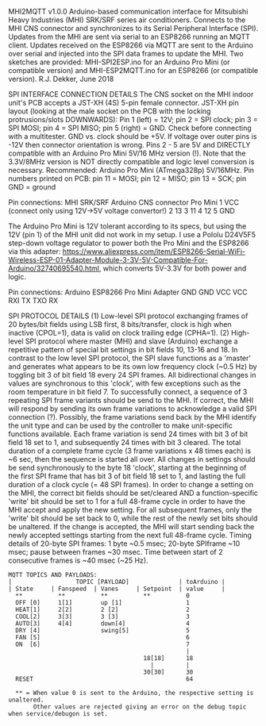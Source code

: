MHI2MQTT v1.0.0
Arduino-based communication interface for Mitsubishi Heavy Industries (MHI) SRK/SRF series air conditioners.
Connects to the MHI CNS connector and synchronizes to its Serial Peripheral Interface (SPI). Updates from the MHI are sent via serial to an ESP8266 running an MQTT client.
Updates received on the ESP8266 via MQTT are sent to the Arduino over serial and injected into the SPI data frames to update the MHI.
Two sketches are provided: MHI-SPI2ESP.ino for an Arduino Pro Mini (or compatible version) and MHI-ESP2MQTT.ino for an ESP8266 (or compatible version).
R.J. Dekker, June 2018

SPI INTERFACE CONNECTION DETAILS
The CNS socket on the MHI indoor unit's PCB accepts a JST-XH (4S) 5-pin female connector.
JST-XH pin layout (looking at the male socket on the PCB with the locking protrusions/slots DOWNWARDS):
Pin 1 (left) = 12V; pin 2 = SPI clock; pin 3 = SPI MOSI; pin 4 = SPI MISO; pin 5 (right) = GND.
Check before connecting with a multitester. GND vs. clock should be +5V. If voltage over outer pins is -12V then connector orientation is wrong.
Pins 2 - 5 are 5V and DIRECTLY compatible with an Arduino Pro Mini 5V/16 MHz version (!). Note that the 3.3V/8MHz version is NOT directly compatible and logic level conversion is necessary.
Recommended: Arduino Pro Mini (ATmega328p) 5V/16MHz. Pin numbers printed on PCB: pin 11 = MOSI; pin 12 = MISO; pin 13 = SCK; pin GND = ground

Pin connections:     MHI SRK/SRF         Arduino
                    CNS connector        Pro Mini
                          1                VCC     (connect only using 12V->5V voltage convertor!)
                          2                 13
                          3                 11
                          4                 12
                          5                GND

The Arduino Pro Mini is 12V tolerant according to its specs, but using the 12V (pin 1) of the MHI unit did not work in my setup. I use a Pololu D24V5F5 step-down voltage regulator
to power both the Pro Mini and the ESP8266 via this adapter: https://www.aliexpress.com/item/ESP8266-Serial-WiFi-Wireless-ESP-01-Adapter-Module-3-3V-5V-Compatible-For-Arduino/32740695540.html,
which converts 5V-3.3V for both power and logic.

Pin connections:      Arduino            ESP8266
                      Pro Mini           Adapter
                        GND                GND
                        VCC                VCC
                        RXI                 TX
                        TXO                 RX

SPI PROTOCOL DETAILS
(1) Low-level SPI protocol exchanging frames of 20 bytes/bit fields using LSB first, 8 bits/transfer, clock is high when inactive (CPOL=1),
    data is valid on clock trailing edge (CPHA=1).
(2) High-level SPI protocol where master (MHI) and slave (Arduino) exchange a repetitive pattern of special bit settings in bit fields 10, 13-16 and 18.
    In contrast to the low level SPI protocol, the SPI slave functions as a 'master' and generates what appears to be its own low frequency clock (~0.5 Hz) by toggling bit 3 of bit field 18 every 24 SPI frames.
    All bidirectional changes in values are synchronous to this 'clock', with few exceptions such as the room temperature in bit field 7.
    To successfully connect, a sequence of 3 repeating SPI frame variants should be send to the MHI. If correct, the MHI will respond by sending its own frame variations to acknowledge a valid SPI connection (?). Possibly, the frame variations send back by the MHI identify the unit type and can be used by the controller to make unit-specific functions available.
    Each frame variation is send 24 times with bit 3 of bit field 18 set to 1, and subsequently 24 times with bit 3 cleared. The total duration of a complete frame cycle (3 frame variations x 48 times each) is ~6 sec, then the sequence is started all over. All changes in settings should be send synchronously to the byte 18 'clock', starting at the beginning of the first SPI frame that has bit 3 of bit field 18 set to 1, and lasting the full duration of a clock cycle (= 48 SPI frames). In order to change a setting on the MHI, the correct bit fields should be set/cleared AND a function-specific 'write' bit should be set to 1 for a full 48-frame cycle in order to have the MHI accept and apply the new setting. For all subsequent frames, only the 'write' bit should be set back to 0, while the rest of the newly set bits should be unaltered. If the change is accepted, the MHI will start sending back the newly accepted settings starting from the next full 48-frame cycle.
    Timing details of 20-byte SPI frames: 1 byte ~0.5 msec; 20-byte SPIframe ~10 msec; pause between frames ~30 msec. Time between start of 2 consecutive frames is ~40 msec (~25 Hz).

    MQTT TOPICS AND PAYLOADS:
    |                  TOPIC [PAYLOAD]              | toArduino |
    | State     | Fanspeed  | Vanes     | Setpoint  | value     |
      **          **          **          **          0
      OFF [0]     1[1]        up [1]                  1
      HEAT[1]     2[2]        2 [2]                   2
      COOL[2]     3[3]        3 [3]                   3
      AUTO[3]     4[4]        down[4]                 4
      DRY [4]                 swing[5]                5
      FAN [5]                                         6
      ON  [6]                                         7
                                                      |
                                          18[18]      18
                                            |         |
                                          30[30]      30
      RESET                                           64

      ** = When value 0 is sent to the Arduino, the respective setting is unaltered.
           Other values are rejected giving an error on the debug topic when service/debugon is set.
